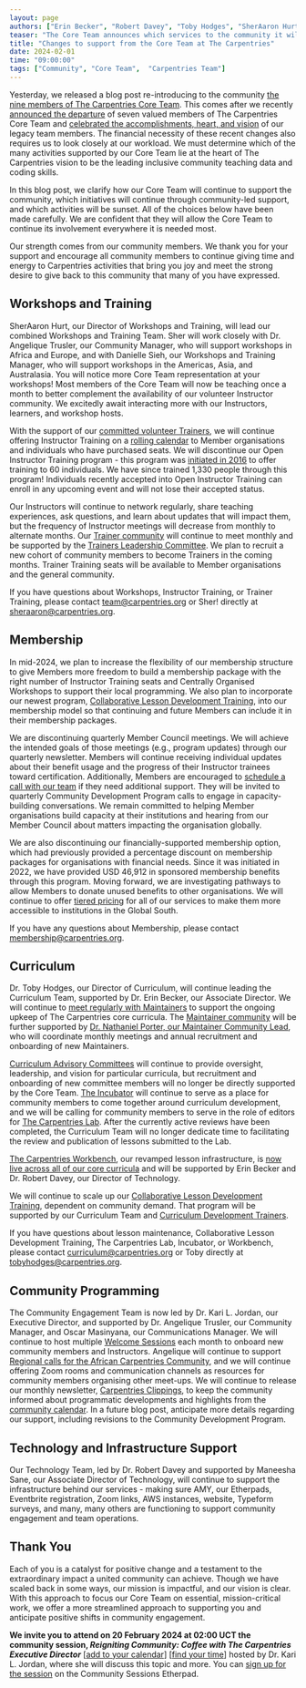 ```yaml
---
layout: page
authors: ["Erin Becker", "Robert Davey", "Toby Hodges", "SherAaron Hurt", "Kari L. Jordan" ]
teaser: "The Core Team announces which services to the community it will continue to support and which initiatives will continue through community-led support."
title: "Changes to support from the Core Team at The Carpentries"
date: 2024-02-01
time: "09:00:00"
tags: ["Community", "Core Team",  "Carpentries Team"]
---
```


Yesterday, we released a blog post re-introducing to the community [the nine members of The Carpentries Core Team](https://carpentries.org/blog/2024/01/reintroducing-the-carpentries-core-team/). This comes after we recently [announced the departure](https://carpentries.org/blog/2023/12/saying-farewell-to-seven-carpentries-core-team-members/) of seven valued members of The Carpentries Core Team and [celebrated the accomplishments, heart, and vision](https://carpentries.org/blog/2024/01/with-gratitude-to-our-legacy-core-team-members/) of our legacy team members. The financial necessity of these recent changes also requires us to look closely at our workload. We must determine which of the many activities supported by our Core Team lie at the heart of The Carpentries vision to be the leading inclusive community teaching data and coding skills. 

In this blog post, we clarify how our Core Team will continue to support the community, which initiatives will continue through community-led support, and which activities will be sunset. All of the choices below have been made carefully. We are confident that they will allow the Core Team to continue its involvement everywhere it is needed most. 

Our strength comes from our community members. We thank you for your support and encourage all community members to continue giving time and energy to Carpentries activities that bring you joy and meet the strong desire to give back to this community that many of you have expressed.

## Workshops and Training

SherAaron Hurt, our Director of Workshops and Training, will lead our combined Workshops and Training Team. Sher will work closely with Dr. Angelique Trusler, our Community Manager, who will support workshops in Africa and Europe, and with Danielle Sieh, our Workshops and Training Manager, who will support workshops in the Americas, Asia, and Australasia. You will notice more Core Team representation at your workshops! Most members of the Core Team will now be teaching once a month to better complement the availability of our volunteer Instructor community. We excitedly await interacting more with our Instructors, learners, and workshop hosts.

With the support of our [committed volunteer Trainers](https://carpentries.org/trainers/), we will continue offering Instructor Training on a [rolling calendar](https://carpentries.github.io/instructor-training/instructor/training_calendar.html) to Member organisations and individuals who have purchased seats. We will discontinue our Open Instructor Training program - this program was [initiated in 2016](https://software-carpentry.org/blog/2016/11/open-instructor-training.html) to offer training to 60 individuals. We have since trained 1,330 people through this program! Individuals recently accepted into Open Instructor Training can enroll in any upcoming event and will not lose their accepted status. 

Our Instructors will continue to network regularly, share teaching experiences, ask questions, and learn about updates that will impact them, but the frequency of Instructor meetings will decrease from monthly to alternate months. Our [Trainer community](https://carpentries.org/trainers/) will continue to meet monthly and be supported by the [Trainers Leadership Committee](https://github.com/carpentries/trainers/blob/main/governance.md). We plan to recruit a new cohort of community members to become Trainers in the coming months. Trainer Training seats will be available to Member organisations and the general community. 

If you have questions about Workshops, Instructor Training, or Trainer Training, please contact [team@carpentries.org](mailto:team@carpentries.org) or Sher! directly at [sheraaron@carpentries.org](mailto:sheraaron@carpentries.org).

## Membership

In mid-2024, we plan to increase the flexibility of our membership structure to give Members more freedom to build a membership package with the right number of Instructor Training seats and Centrally Organised Workshops to support their local programming. We also plan to incorporate our newest program, [Collaborative Lesson Development Training](https://carpentries.org/blog/2023/10/launching-collaborative-lesson-development-training/), into our membership model so that continuing and future Members can include it in their membership packages. 

We are discontinuing quarterly Member Council meetings. We will achieve the intended goals of those meetings (e.g., program updates) through our quarterly newsletter. Members will continue receiving individual updates about their benefit usage and the progress of their Instructor trainees toward certification. Additionally, Members are encouraged to [schedule a call with our team](https://calendly.com/carpentries-membership) if they need additional support. They will be invited to quarterly Community Development Program calls to engage in capacity-building conversations. We remain committed to helping Member organisations build capacity at their institutions and hearing from our Member Council about matters impacting the organisation globally. 

We are also discontinuing our financially-supported membership option, which had previously provided a percentage discount on membership packages for organisations with financial needs. Since it was initiated in 2022, we have provided USD 46,912 in sponsored membership benefits through this program. Moving forward, we are investigating pathways to allow Members to donate unused benefits to other organisations. We will continue to offer [tiered pricing](https://carpentries.org/membership/) for all of our services to make them more accessible to institutions in the Global South. 

If you have any questions about Membership, please contact [membership@carpentries.org](mailto:membership@carpentries.org). 

## Curriculum

Dr. Toby Hodges, our Director of Curriculum, will continue leading the Curriculum Team, supported by Dr. Erin Becker, our Associate Director. We will continue to [meet regularly with Maintainers](https://codimd.carpentries.org/maintainers?both) to support the ongoing upkeep of The Carpentries core curricula. The [Maintainer community](https://carpentries.org/maintainers/) will be further supported by [Dr. Nathaniel Porter, our Maintainer Community Lead](https://carpentries.org/blog/2023/11/welcome-maintainer-community-lead/), who will coordinate monthly meetings and annual recruitment and onboarding of new Maintainers. 

[Curriculum Advisory Committees](https://carpentries.org/curriculum-advisors/) will continue to provide oversight, leadership, and vision for particular curricula, but recruitment and onboarding of new committee members will no longer be directly supported by the Core Team. [The Incubator](https://carpentries-incubator.org/) will continue to serve as a place for community members to come together around curriculum development, and we will be calling for community members to serve in the role of editors for [The Carpentries Lab](https://carpentries-lab.org/). After the currently active reviews have been completed, the Curriculum Team will no longer dedicate time to facilitating the review and publication of lessons submitted to the Lab. 

[The Carpentries Workbench](https://carpentries.github.io/workbench/), our revamped lesson infrastructure, is [now live across all of our core curricula](https://carpentries.org/blog/2023/08/celebrating-carpentries-workbench/) and will be supported by Erin Becker and Dr. Robert Davey, our Director of Technology. 

We will continue to scale up our [Collaborative Lesson Development Training](https://carpentries.org/blog/2023/10/launching-collaborative-lesson-development-training/), dependent on community demand. That program will be supported by our Curriculum Team and [Curriculum Development Trainers](https://carpentries.org/blog/2023/10/cldt-curriculum-and-trainers/). 

If you have questions about lesson maintenance, Collaborative Lesson Development Training, The Carpentries Lab, Incubator, or Workbench, please contact [curriculum@carpentries.org](mailto:curriculum@carpentries.org) or Toby directly at [tobyhodges@carpentries.org](mailto:tobyhodges@carpentries.org).


## Community Programming

The Community Engagement Team is now led by Dr. Kari L. Jordan, our Executive Director, and supported by Dr. Angelique Trusler, our Community Manager, and Oscar Masinyana, our Communications Manager. We will continue to host multiple [Welcome Sessions](https://pad.carpentries.org/welcome-sessions-2024) each month to onboard new community members and Instructors. Angelique will continue to support  [Regional calls for the African Carpentries Community](https://codimd.carpentries.org/69NZJLzLSKCZakTPsWpo7Q?both), and we will continue offering Zoom rooms and communication channels as resources for community members organising other meet-ups. We will continue to release our monthly newsletter, [Carpentries Clippings](https://carpentries.org/newsletter/), to keep the community informed about programmatic developments and highlights from the [community calendar](https://carpentries.org/community/#community-events). In a future blog post, anticipate more details regarding our support, including revisions to the Community Development Program.

## Technology and Infrastructure Support

Our Technology Team, led by Dr. Robert Davey and supported by Maneesha Sane, our Associate Director of Technology, will continue to support the infrastructure behind our services - making sure AMY, our Etherpads, Eventbrite registration, Zoom links, AWS instances, website, Typeform surveys, and many, many others are functioning to support community engagement and team operations. 

## Thank You
Each of you is a catalyst for positive change and a testament to the extraordinary impact a united community can achieve. Though we have scaled back in some ways, our mission is impactful, and our vision is clear. With this approach to focus our Core Team on essential, mission-critical work, we offer a more streamlined approach to supporting you and anticipate positive shifts in community engagement. 

**We invite you to attend on 20 February 2024 at 02:00 UCT the community session, _Reigniting Community: Coffee with The Carpentries Executive Director_** [[add to your calendar](https://calendar.google.com/calendar/u/0/r/eventedit/NzVpNGYwc29nMXZnbmUzMGd0bTBvc2pjdnQgb3NldXVvaHQwdHZqYm9rZ2czbm9oOGM0N2dAZw)] [[find your time](https://www.timeanddate.com/worldclock/fixedtime.html?msg=Carpentries+Community+Discussion&iso=20240220T0200)] hosted by Dr. Kari L. Jordan, where she will discuss this topic and more. You can [sign up for the session](https://pad.carpentries.org/community-sessions-2024) on the Community Sessions Etherpad. 
